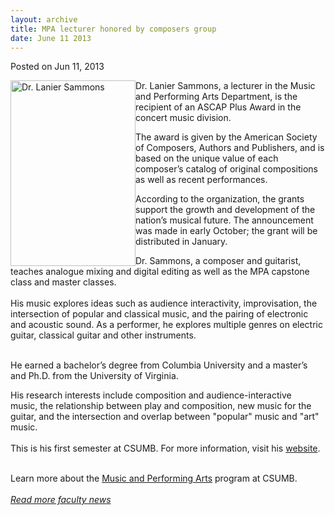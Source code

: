```yaml
---
layout: archive
title: MPA lecturer honored by composers group
date: June 11 2013
---
```





<span class="date">Posted on Jun 11, 2013    </span>
<p><img alt="Dr. Lanier Sammons" src="http://news.csumb.edu/sites/default/files/65/attachments/news/images/sammons.lanier.jpg" style="float:left; width:200px; height:297px">Dr. Lanier Sammons,
a lecturer in the Music and Performing Arts Department, is the
recipient of an ASCAP Plus Award in the concert music division.</img></p>
<p>The award is given by the American Society of Composers, Authors
and Publishers, and is based on the unique value of each composer&#x2019;s
catalog of original compositions as well as recent
performances.</p>
<p>According to the organization, the grants support the growth and
development of the nation&#x2019;s musical future. The announcement was
made in early October; the grant will be distributed in
January.</p>
<p>Dr. Sammons, a composer and guitarist, teaches analogue mixing
and digital editing as well as the MPA capstone class and master
classes.<br>
<br>
His music explores ideas such as audience interactivity,
improvisation, the intersection of popular and classical music, and
the pairing of electronic and acoustic sound. As a performer, he
explores multiple genres on electric guitar, classical guitar and
other instruments.</br></br></p>
<p>He earned a bachelor&#x2019;s degree from Columbia University and a
master&#x2019;s and Ph.D. from the University of Virginia.</p>
<p>His research interests include composition and
audience-interactive music,&#xA0;the relationship between play and
composition, new music for the guitar, and the intersection and
overlap between &quot;popular&quot; music and &quot;art&quot; music.<br>
<br>
This is his first semester at CSUMB. For more information, visit
his <a href="http://www.laniersammons.com/Main/" rel="nofollow">website</a>.</br></br></p>
<p>Learn more about the <a href="http://csumb.edu/music" rel="nofollow">Music and Performing Arts</a> program at CSUMB.<br>
<br>
<em><a href="../../nov/25/faculty-highlights.html" rel="nofollow">R</a><a href="../../nov/25/faculty-highlights.html" rel="nofollow">ead more faculty news</a></em></br></br></p>





